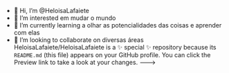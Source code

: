 - 👋 Hi, I’m @HeloisaLafaiete
- 👀 I’m interested  em  mudar o mundo
- 🌱 I’m   currently learning  a olhar as potencialidades das coisas e aprender com elas  
- 💞️ I’m looking to collaborate on  diversas áreas       
HeloisaLafaiete/HeloisaLafaiete is a ✨ special ✨ repository because its `README.md` (this file) appears on your GitHub profile.
You can click the Preview link to take a look at your changes.
--->
